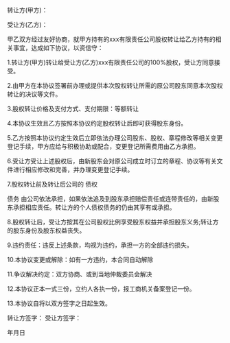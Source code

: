 
 


转让方(甲方)：


受让方(乙方)：


甲乙双方经过友好协商，就甲方持有的xxx有限责任公司股权转让给乙方持有的相关事宜，达成如下协议，以资信守：


1.转让方(甲方)转让给受让方(乙方)xxx有限责任公司的100%股权，受让方同意接受。


2.由甲方在本协议签署前办理或提供本次股权转让所需的原公司股东同意本次股权转让的决议等文件。


3.股权转让价格及支付方式、支付期限：等额转让


4.本协议生效且乙方按照本协议约定股权转让后即可获得股东身份。


5.乙方按照本协议约定生效后立即依法办理公司股东、股权、章程修改等相关变更登记手续，甲方应给与积极协助或配合，变更登记所需费用由乙方承担。


6.受让方受让上述股权后，由新股东会对原公司成立时订立的章程、协议等有关文件进行相应修改和完善，并办理变更登记手续。


7.股权转让前及转让后公司的
债权

债务
由公司依法承担，如果依法追及到股东承担赔偿责任或连带责任的，由新股东承担相应责任。转让方的个人债权债务的仍由其享有或承担。


8.股权转让后，受让方按其在公司股权比例享受股东权益并承担股东义务;转让方的股东身份及股东权益丧失。


9.违约责任：违反上述条款，均视为违约，承担一方的全部违约损失。


10.本协议变更或解除：如有一方违约，本合同自动解除


11.争议解决约定：双方协商、或到当地仲裁委员会解决


12.本协议正本一式三份，立约人各执一份，报工商机关备案登记一份。


13.本协议自将以双方签字之日起生效。


转让方签字： 受让方签字：


年月日
 


 

 
 
 
 
 
  


  
 

  


  


  
 
 
 
 


